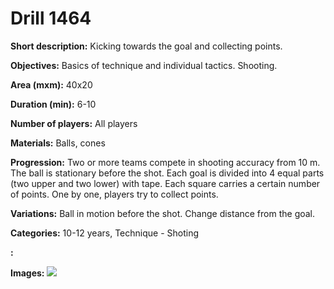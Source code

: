 # Drill 1464

**Short description:**
Kicking towards the goal and collecting points.

**Objectives:**
Basics of technique and individual tactics. Shooting.

**Area (mxm):**
40x20

**Duration (min):**
6-10

**Number of players:**
All players

**Materials:**
Balls, cones

**Progression:**
Two or more teams compete in shooting accuracy from 10 m. The ball is stationary before the shot. Each goal is divided into 4 equal parts (two upper and two lower) with tape. Each square carries a certain number of points. One by one, players try to collect points.

**Variations:**
Ball in motion before the shot. Change distance from the goal.

**Categories:**
10-12 years, Technique - Shoting

**:**


**Images:**
![](https://www.coachingfutsal.com/\images\91aeb1ee-5d7f-4b95-a7ff-063b363e4457_256.png)

